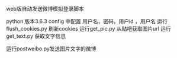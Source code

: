 
web版自动发送微博模拟登录脚本


python 版本3.6.3
config 中配置 用户名，密码，用户id ，用户名
运行flush_cookies.py 刷新cookies
运行get_pic.py 从贴吧获取图片url
运行get_text.py 获取文字信息

运行postweibo.py发送图片文字的微博
